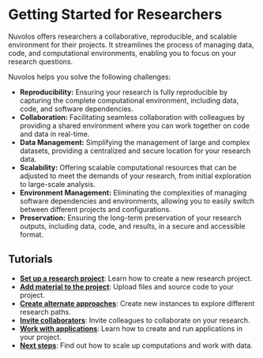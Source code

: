 # Getting Started for Researchers

Nuvolos offers researchers a collaborative, reproducible, and scalable environment for their projects. It streamlines the process of managing data, code, and computational environments, enabling you to focus on your research questions.

Nuvolos helps you solve the following challenges:

*   **Reproducibility:** Ensuring your research is fully reproducible by capturing the complete computational environment, including data, code, and software dependencies.
*   **Collaboration:** Facilitating seamless collaboration with colleagues by providing a shared environment where you can work together on code and data in real-time.
*   **Data Management:** Simplifying the management of large and complex datasets, providing a centralized and secure location for your research data.
*   **Scalability:** Offering scalable computational resources that can be adjusted to meet the demands of your research, from initial exploration to large-scale analysis.
*   **Environment Management:** Eliminating the complexities of managing software dependencies and environments, allowing you to easily switch between different projects and configurations.
*   **Preservation:** Ensuring the long-term preservation of your research outputs, including data, code, and results, in a secure and accessible format.

## Tutorials

- [**Set up a research project**](set-up-a-research-project.md): Learn how to create a new research project.
- [**Add material to the project**](add-material-to-the-project.md): Upload files and source code to your project.
- [**Create alternate approaches**](create-alternate-approaches.md): Create new instances to explore different research paths.
- [**Invite collaborators**](invite-collaborators.md): Invite colleagues to collaborate on your research.
- [**Work with applications**](work-with-applications.md): Learn how to create and run applications in your project.
- [**Next steps**](next-steps.md): Find out how to scale up computations and work with data.